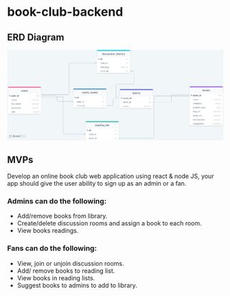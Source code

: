 # book-club-backend

## ERD Diagram

![ERD](./public/assets/ERD.png)

## MVPs

Develop an online book club web application using react & node JS, your app should give the user ability to sign up as an admin or a fan.

### Admins can do the following:

- Add/remove books from library.
- Create/delete discussion rooms and assign a book to each room.
- View books readings.

### Fans can do the following:

- View, join or unjoin discussion rooms.
- Add/ remove books to reading list.
- View books in reading lists.
- Suggest books to admins to add to library.
